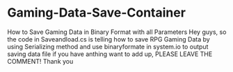# Gaming-Data-Save-Container
How to Save Gaming Data in Binary Format with all Parameters
Hey guys, so the code in Saveandload.cs is telling how to save RPG Gaming Data by using Serializing method
and use binaryformate in system.io to output saving data file
if you have anthing want to add up, PLEASE LEAVE THE COMMENT!
Thank you

